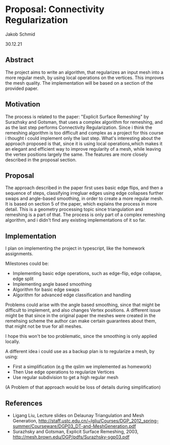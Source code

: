 # Proposal: Connectivity Regularization

Jakob Schmid

30.12.21

## Abstract

The project aims to write an algorithm, that regularizes an input mesh into a more regular mesh, by using local operations on the vertices.
This improves the mesh quality.
The implementation will be based on a section of the provided paper.

## Motivation

The process is related to the paper: "Explicit Surface Remeshing" by Surazhsky and Gotsman, that uses a complex algorithm for remeshing, and as the last step performs Connectivity Regularization.
Since i think the remeshing algorithm is too difficult and complex as a project for this course i thought i could implement only the last step.
What's interesting about the approach proposed is that, since it is using local operations,which makes it an elegant and efficient way to improve regularity of a mesh, while leaving the vertex positions largely the same.
The features are more closely described in the proposal section.

## Proposal

The approach described in the paper first uses basic edge flips, and then a sequence of steps, classifying irregluar edges using edge collapses further swaps and angle-based smoothing, in order to create a more regular mesh.
It is based on section 5 of the paper, which explains the process in more detail.
This is a geometry processing topic since triangulation and remeshing is a part of that.
The process is only part of a complex remeshing algorithm, and i didn't find any existing implementations of it so far.

## Implementation

I plan on implementing the project in typescript, like the homework assignments.

Milestones could be:
* Implementing basic edge operations, such as edge-flip, edge collapse, edge split
* Implementing angle based smoothing
* Algorithm for basic edge swaps
* Algorithm for advanced edge classification and handling

Problems could arise with the angle based smoothing, since that might be difficult to implement, and also changes Vertex positions.
A different issue might be that since in the original paper the meshes were created in the remehsing scheme the author can make certain guarantees about them, that might not be true for all meshes.

I hope this won't be too problematic, since the smoothing is only applied locally.

A different idea i could use as a backup plan is to regularize a mesh, by using:
* First a simplification (e.g the qslim we implemented as homework)
* Then Use edge operations to regularize Vertices
* Use regular subdivision to get a high regular mesh

(A Problem of that approach would be loss of details during simplification)

## References


- Ligang Liu, Lecture slides on Delaunay Triangulation and Mesh Generation, http://staff.ustc.edu.cn/~lgliu/Courses/DGP_2012_spring-summer/Courseware/DGP03_DT-and-MeshGeneration.pdf
- Surazhsky and Gotsman, Explicit Surface Remeshing, 2003, http://mesh.brown.edu/DGP/pdfs/Surazhsky-sgp03.pdf
